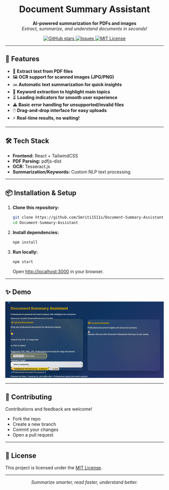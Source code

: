 <h1 align="center">Document Summary Assistant</h1>

<p align="center">
  <strong>AI-powered summarization for PDFs and images</strong><br>
  <em>Extract, summarize, and understand documents in seconds!</em>
</p>

<p align="center">
  <a href="https://github.com/Smriti1511s/Document-Summary-Assistant/stargazers">
    <img alt="GitHub stars" src="https://img.shields.io/github/stars/Smriti1511s/Document-Summary-Assistant?style=social">
  </a>
  <a href="https://github.com/Smriti1511s/Document-Summary-Assistant/issues">
    <img alt="Issues" src="https://img.shields.io/github/issues/Smriti1511s/Document-Summary-Assistant">
  </a>
  <a href="https://github.com/Smriti1511s/Document-Summary-Assistant/blob/main/LICENSE">
    <img alt="MIT License" src="https://img.shields.io/badge/license-MIT-green.svg">
  </a>
</p>

---

## 🚀 Features

- 📄 **Extract text from PDF files**
- 🖼️ **OCR support for scanned images (JPG/PNG)**
- ✂️ **Automatic text summarization for quick insights**
- 🔑 **Keyword extraction to highlight main topics**
- ⏳ **Loading indicators for smooth user experience**
- ⚠️ **Basic error handling for unsupported/invalid files**
- 🖱️ **Drag-and-drop interface for easy uploads**
- ⚡ **Real-time results, no waiting!**

---

## 🛠️ Tech Stack

- **Frontend:** React + TailwindCSS  
- **PDF Parsing:** pdfjs-dist  
- **OCR:** Tesseract.js  
- **Summarization/Keywords:** Custom NLP text processing

---

## 📦 Installation & Setup

1. **Clone this repository:**
   ```bash
   git clone https://github.com/Smriti1511s/Document-Summary-Assistant.git
   cd Document-Summary-Assistant
   ```

2. **Install dependencies:**
   ```bash
   npm install
   ```

3. **Run locally:**
   ```bash
   npm start
   ```
   Open [http://localhost:3000](http://localhost:3000) in your browser.

---

## ✨ Demo

<!-- Add screenshot or GIF here for extra appeal! -->
<p align="center">
  <img src="sc.png" width="600" alt="App demo screenshot">
</p> 

---

## 🤝 Contributing

Contributions and feedback are welcome!  
- Fork the repo  
- Create a new branch  
- Commit your changes  
- Open a pull request

---

## 📄 License

This project is licensed under the [MIT License](LICENSE).

---

<p align="center">
  <em>Summarize smarter, read faster, understand better.</em>
</p>